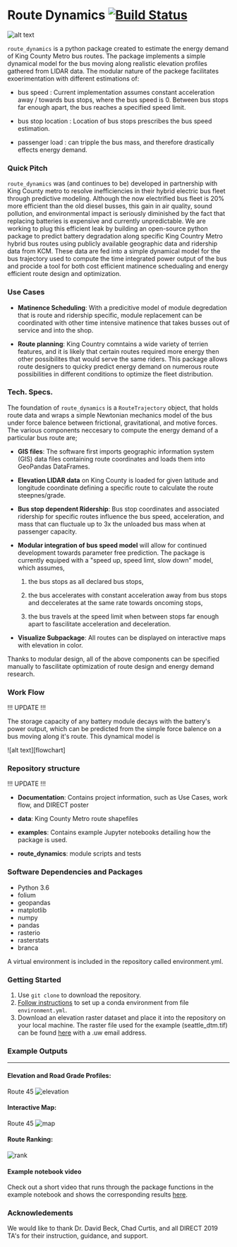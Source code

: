 # Route Dynamics [![Build Status](https://travis-ci.com/metromojo/Route_Dynamics.svg?branch=master)](https://travis-ci.com/metromojo/Route_Dynamics)

![alt text][logo]

[logo]: https://github.com/metromojo/Route_Dynamics/blob/master/Documentation/logo.JPG

`route_dynamics` is a python package created to estimate the energy demand of King County Metro bus routes. 
The package implements a simple dynamical model for the bus moving along realistic elevation profiles gathered from LIDAR data. The modular nature of the packege facilitates exoerimentation with different estimations of:

* bus speed : Current implementation assumes constant acceleration away / towards bus stops, where the bus speed is 0. Between bus stops far enough apart, the bus reaches a specified speed limit. 

* bus stop location : Location of bus stops prescribes the bus speed estimation.

* passenger load : can tripple the bus mass, and therefore drastically effects energy demand.  


### Quick Pitch 

`route_dynamics` was (and continues to be) developed in partnership with King County metro to resolve inefficiencies in their hybrid electric bus fleet through predictive modeling. 
Although the now electrified bus fleet is 20% more efficient than the old diesel busses, this gain in air quality, sound pollution, and environmental impact is seriously diminished by the fact that replacing batteries is expensive and currently unpredictable. 
We are working to plug this efficient leak by building an open-source python package to predict battery degradation along specific King Country Metro hybrid bus routes using publicly available geographic data and ridership data from KCM. These data are fed into a simple dynamical model for the bus trajectory used to compute the time integrated power output of the bus and procide a tool for both cost efficient matinence schedualing and energy efficient route design and optimization.

### Use Cases

* **Matinence Scheduling**: 
With a predicitive model of module degredation that is route and ridership specific, module replacement can be coordinated with other time intensive matinence that takes busses out of service and into the shop. 
   
* **Route planning**:
King Country comntains a wide variety of terrien features, and it is likely that certain routes required more energy then other possibilites that would serve the same riders. This package allows route designers to quicky predict energy demand on numerous route possibilities in different conditions to optimize the fleet distribution.  

### Tech. Specs.

The foundation of `route_dynamics` is a `RouteTrajectory` object, that holds route data and wraps a simple Newtonian mechanics model of the bus under force balence between frictional, gravitational, and motive forces. The various components neccesary to compute the energy demand of a particular bus route are; 
	
* **GIS files**: The software first imports geographic information system (GIS) data files containing route coordinates and loads them into GeoPandas DataFrames. 

* **Elevation LIDAR data** on King County is loaded for given latitude and longitude coordinate defining a specific route to calculate the route steepnes/grade.

* **Bus stop dependent Ridership**: Bus stop coordinates and associated ridership for specific routes influence the bus speed, acceleration, and mass that can fluctuale up to 3x the unloaded bus mass when at passenger capacity.  

* **Modular integration of bus speed model** will allow for continued development towards parameter free prediction. 
The package is currently equiped with a "speed up, speed limt, slow down" model, which assumes,

    1) the bus stops as all declared bus stops, 

    2) the bus accelerates with constant acceleration away from bus stops and deccelerates at the same rate towards oncoming stops,

    3) the bus travels at the speed limit when between stops far enough apart to fascilitate acceleration and deceleration.

* **Visualize Subpackage**: All routes can be displayed on interactive maps with elevation in color.

Thanks to modular design, all of the above components can be specified manually to fascilitate optimization of route design and energy demand research. 


### Work Flow

!!! UPDATE !!!

The storage capacity of any battery module decays with the battery's power output, which can be predicted from the simple force balence on a bus moving along it's route. This dynamical model is 

![alt text][flowchart]

[flow]: https://github.com/metromojo/Route_Dynamics/blob/master/Documentation/FlowChart.PNG

<!-- **New flow chart coming soon** -->



### Repository structure

!!! UPDATE !!!

* **Documentation**: Contains project information, such as Use 
Cases, work flow, and DIRECT poster

* **data**: King County Metro route shapefiles

* **examples**: Contains example Jupyter notebooks detailing how the package is used.  

* **route_dynamics**: module scripts and tests

### Software Dependencies and Packages

* Python 3.6
* folium
* geopandas
* matplotlib
* numpy
* pandas
* rasterio
* rasterstats
* branca

A virtual environment is included in the repository called environment.yml.

### Getting Started

1. Use `git clone` to download the repository.
2. [Follow instructions](https://docs.conda.io/projects/conda/en/latest/user-guide/tasks/manage-environments.html#creating-an-environment-from-an-environment-yml-file) to set up a conda environment from file `environment.yml`.
3. Download an elevation raster dataset and place it into the repository on your local 
machine. The raster file used for the example (seattle_dtm.tif) can be found 
[here](https://drive.google.com/open?id=1V8-VIPGcNJ4l7Bd7OYDjIstFb1dsyhxH) with a .uw email address. 

### Example Outputs
___
#### Elevation and Road Grade Profiles:
Route 45
![elevation]

[elevation]: https://github.com/metromojo/Route_Dynamics/blob/master/examples/README_results/route45_profile.png

#### Interactive Map:
Route 45
![map]

[map]: https://github.com/metromojo/Route_Dynamics/blob/master/examples/README_results/map45.PNG

#### Route Ranking:

![rank]

[rank]: https://github.com/metromojo/Route_Dynamics/blob/master/examples/README_results/ranking_example.png

#### Example notebook video
Check out a short video that runs through the package functions in the example notebook and shows the corresponding results 
[here](https://drive.google.com/open?id=1ZpiIEzNWV0T_pzcjw9jkn3GkSxMLdkwo).



### Acknowledements

We would like to thank Dr. David Beck, Chad Curtis, and all DIRECT 2019 TA's for their 
instruction, guidance, and support. 
 
